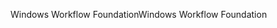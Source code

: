 <span data-ttu-id="539d4-101">Windows Workflow Foundation</span><span class="sxs-lookup"><span data-stu-id="539d4-101">Windows Workflow Foundation</span></span>